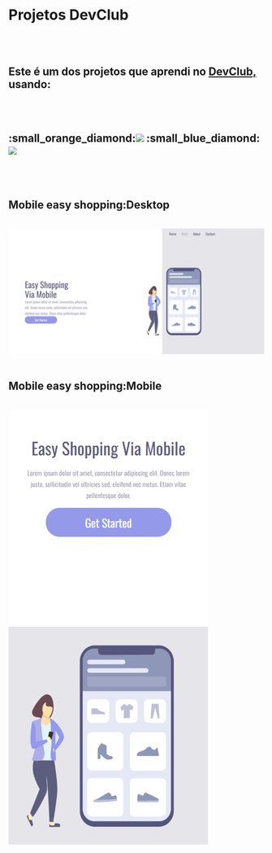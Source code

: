 <h1> Projetos DevClub</h1>
<br>
<br>
<h2>Este é um dos projetos que aprendi no <a href="https://www.devclub.com.br/">DevClub,</a> usando:</h2>
<br>
<br>
<h2>:small_orange_diamond:<img src="https://img.shields.io/badge/HTML5-E34F26?style=for-the-badge&logo=html5&logoColor=white">
:small_blue_diamond:<img src="https://img.shields.io/badge/CSS3-1572B6?style=for-the-badge&logo=css3&logoColor=white"></h2>
<br>
<br>
<h2> Mobile easy shopping:Desktop </h2>
<br>
<img src="https://github.com/Dhiego-Oliveira19/DevClub/blob/main/assets/img/desktop%20easy%20shopping.png?raw=true">
<br>
<br>
<h2>Mobile easy shopping:Mobile</h2>
<br>
<img src="https://github.com/Dhiego-Oliveira19/DevClub/blob/main/assets/img/mobile%20easy%20shopping.png?raw=true">
